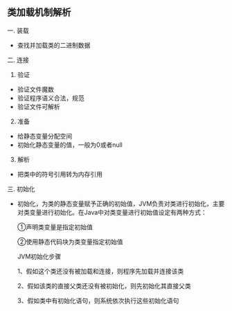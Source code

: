 **类加载机制解析**
-----------------
一.  装载 
  * 查找并加载类的二进制数据

二.  连接

  1.  验证 
  
  * 验证文件魔数
  * 验证程序语义合法，规范
  * 验证文件可解析
    
  2.  准备
  * 给静态变量分配空间
  * 初始化静态变量的值，一般为0或者null
  
  
  
  3.  解析
  * 把类中的符号引用转为内存引用
  


三.  初始化 
*  初始化，为类的静态变量赋予正确的初始值，JVM负责对类进行初始化，主要对类变量进行初始化。在Java中对类变量进行初始值设定有两种方式：
   
     ①声明类变量是指定初始值
   
     ②使用静态代码块为类变量指定初始值
   
    JVM初始化步骤
   
    1、假如这个类还没有被加载和连接，则程序先加载并连接该类
   
    2、假如该类的直接父类还没有被初始化，则先初始化其直接父类
   
    3、假如类中有初始化语句，则系统依次执行这些初始化语句